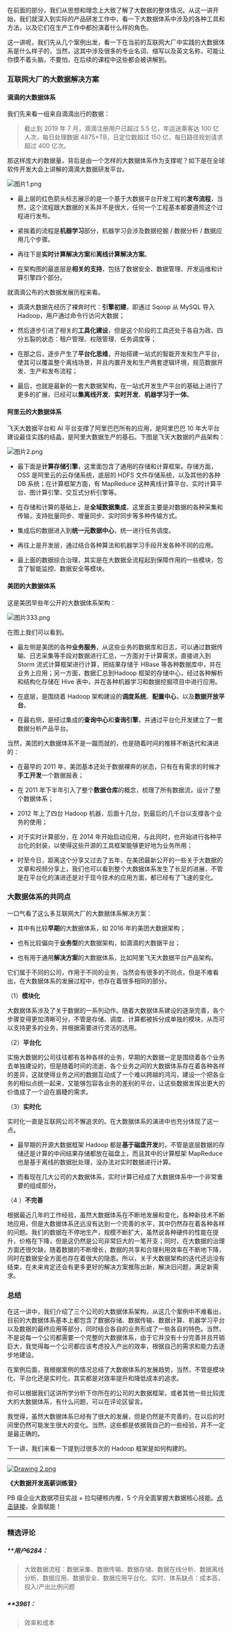 <p data-nodeid="1297">在前面的部分，我们从思想和理念上大致了解了大数据的整体情况。从这一讲开始，我们就深入到实际的产品研发工作中，看一下大数据体系中涉及的各种工具和方法，以及它们在生产工作中都扮演着什么样的角色。</p>
<p data-nodeid="1298">这一讲呢，我们先从几个案例出发，看一下在当前的互联网大厂中实践的大数据体系是什么样子的，当然，这其中涉及很多的专业名词、缩写以及英文名称，可能让你摸不着头脑，不要怕，在后续的课程中这些都会被讲解到。</p>
<h3 data-nodeid="1299">互联网大厂的大数据解决方案</h3>
<h4 data-nodeid="1300">滴滴的大数据体系</h4>
<p data-nodeid="1301">我们先来看一组来自滴滴出行的数据：</p>
<blockquote data-nodeid="1302">
<p data-nodeid="1303">截止到 2019 年 7 月，滴滴注册用户已超过 5.5 亿，年运送乘客达 100 亿人次，每日处理数据 4875+TB，日定位数超过 150 亿，每日路径规划请求超过 400 亿次。</p>
</blockquote>
<p data-nodeid="1304">那这样庞大的数据量，背后是由一个怎样的大数据体系作为支撑呢？如下是在全球软件开发大会上讲解的滴滴大数据研发平台。</p>
<p data-nodeid="1305"><img alt="图片1.png" src="https://s0.lgstatic.com/i/image6/M00/04/30/Cgp9HWAjNEuAEF-hAAPchQARvb8695.png" data-nodeid="1404"></p>
<ul data-nodeid="1306">
<li data-nodeid="1307">
<p data-nodeid="1308">最上层的红色箭头标志展示的是一个基于大数据平台开发工程的<strong data-nodeid="1410">发布流程</strong>，当然，这个流程跟大数据的关系并不是很大，任何一个工程基本都要遵照这个过程进行发布。</p>
</li>
<li data-nodeid="1309">
<p data-nodeid="1310">紧挨着的流程是<strong data-nodeid="1416">机器学习</strong>部分，机器学习会涉及数据挖掘 / 数据分析 / 数据应用几个步骤。</p>
</li>
<li data-nodeid="1311">
<p data-nodeid="1312">再往下是<strong data-nodeid="1426">实时计算解决方案</strong>和<strong data-nodeid="1427">离线计算解决方案</strong>。</p>
</li>
<li data-nodeid="1313">
<p data-nodeid="1314">在架构图的最底层是<strong data-nodeid="1433">相关的支持</strong>，包括了数据安全、数据管理、开发运维和计算引擎四个部分。</p>
</li>
</ul>
<p data-nodeid="1315">就滴滴公布的大数据发展历程来看。</p>
<ul data-nodeid="1316">
<li data-nodeid="1317">
<p data-nodeid="1318">滴滴大数据先经历了裸奔时代：<strong data-nodeid="1440">引擎初建</strong>，即通过 Sqoop 从 MySQL 导入 Hadoop，用户通过命令行访问大数据；</p>
</li>
<li data-nodeid="1319">
<p data-nodeid="1320">然后逐步引进了相关的<strong data-nodeid="1446">工具化建设</strong>，但是这个阶段的工具还处于各自为政、四分五裂的状态：租户管理、权限管理、任务调度等；</p>
</li>
<li data-nodeid="1321">
<p data-nodeid="1322">在那之后，逐步产生了<strong data-nodeid="1452">平台化思维</strong>，开始搭建一站式的智能开发和生产平台，使其可以覆盖整个离线场景，并且内置开发和生产两套逻辑环境，规范数据开发、生产和发布流程；</p>
</li>
<li data-nodeid="1323">
<p data-nodeid="1324">最后，也就是最新的一套大数据架构，在一站式开发生产平台的基础上进行了更多的扩展，已经可以<strong data-nodeid="1466">集离线开发</strong>、<strong data-nodeid="1467">实时开发</strong>、<strong data-nodeid="1468">机器学习于一体</strong>。</p>
</li>
</ul>
<h4 data-nodeid="1325">阿里云的大数据体系</h4>
<p data-nodeid="1326">飞天大数据平台和 AI 平台支撑了阿里巴巴所有的应用，是阿里巴巴 10 年大平台建设最佳实践的结晶，是阿里大数据生产的基石。下图是飞天大数据的产品架构：</p>
<p data-nodeid="1327"><img alt="图片2.png" src="https://s0.lgstatic.com/i/image6/M00/04/2C/CioPOWAjNGSAfFaiAAVvfzVS6F0370.png" data-nodeid="1473"></p>
<ul data-nodeid="1328">
<li data-nodeid="1329">
<p data-nodeid="1330">最下面是<strong data-nodeid="1479">计算存储引擎</strong>，这里面包含了通用的存储和计算框架。存储方面，OSS 是阿里云的云存储系统，底层的 HDFS 文件存储系统，以及其他的各种 DB 系统；在计算框架方面，有 MapReduce 这种离线计算平台、实时计算平台、图计算引擎、交互式分析引擎等。</p>
</li>
<li data-nodeid="1331">
<p data-nodeid="1332">在存储和计算的基础上，是<strong data-nodeid="1485">全域数据集成</strong>，这里面主要是对数据的各种采集和传输，支持批量同步、增量同步、实时同步等多种传输方式。</p>
</li>
<li data-nodeid="1333">
<p data-nodeid="1334">集成后的数据进入到<strong data-nodeid="1491">统一元数据中心</strong>，统一进行任务调度。</p>
</li>
<li data-nodeid="1335">
<p data-nodeid="1336">再往上是开发层，通过结合各种算法和机器学习手段开发各种不同的应用。</p>
</li>
<li data-nodeid="1337">
<p data-nodeid="1338">最上面的数据综合治理，其实是在大数据全流程起到保障作用的一些模块，包含了智能监控、数据安全等模块。</p>
</li>
</ul>
<h4 data-nodeid="1339">美团的大数据体系</h4>
<p data-nodeid="1340">这是美团早些年公开的大数据体系架构：</p>
<p data-nodeid="2937"><img alt="图片333.png" src="https://s0.lgstatic.com/i/image6/M01/04/67/CioPOWArX2-AcxAaAARnzqEH8b8808.png" data-nodeid="2940"></p>



<p data-nodeid="1342">在图上我们可以看到。</p>
<ul data-nodeid="1343">
<li data-nodeid="1344">
<p data-nodeid="1345">最左侧是美团的各种<strong data-nodeid="1505">业务服务</strong>，从这些业务的数据库和日志，可以通过数据传输、日志采集等手段对数据进行汇总，一方面对于计算需求，直接进入到 Storm 流式计算框架进行计算，把结果存储于 HBase 等各种数据库中，并在业务上应用；另一方面，数据汇总到Hadoop 框架的存储中心，经过各种解析和结构化存储在 Hive 表中，并在各种机器学习和数据挖掘项目中进行应用。</p>
</li>
<li data-nodeid="1346">
<p data-nodeid="1347">在底层，是围绕着 Hadoop 架构建设的<strong data-nodeid="1519">调度系统</strong>、<strong data-nodeid="1520">配置中心</strong>，以及<strong data-nodeid="1521">数据开放平台</strong>。</p>
</li>
<li data-nodeid="1348">
<p data-nodeid="1349">在最右侧，是经过集成的<strong data-nodeid="1531">查询中心</strong>和<strong data-nodeid="1532">查询引擎</strong>，并通过平台化开发建立了一套数据分析产品平台。</p>
</li>
</ul>
<p data-nodeid="1350">当然，美团的大数据体系不是一蹴而就的，也是随着时间的推移不断迭代和演进的：</p>
<ul data-nodeid="1351">
<li data-nodeid="1352">
<p data-nodeid="1353">在最早的 2011 年，美团基本还处于数据裸奔的状态，只有在有需求的时候才<strong data-nodeid="1539">手工开发</strong>一个数据报表；</p>
</li>
<li data-nodeid="1354">
<p data-nodeid="1355">在 2011 年下半年引入了整个<strong data-nodeid="1545">数据仓库</strong>的概念，梳理了所有数据流，设计了整个数据体系；</p>
</li>
<li data-nodeid="1356">
<p data-nodeid="1357">2012 年上了四台 Hadoop 机器，后面十几台，到最后的几千台以支撑各个业务的使用；</p>
</li>
<li data-nodeid="1358">
<p data-nodeid="1359">对于实时计算部分，在 2014 年开始启动应用，与此同时，也开始进行各种平台化的封装，以使得这些开源的工具框架能够更好地为业务所用；</p>
</li>
<li data-nodeid="1360">
<p data-nodeid="1361">时至今日，距离这个分享又过去了五年，在美团最新公开的一些关于大数据的文章和视频分享上，我们也可以看到整个大数据体系发生了长足的进展，不管是在平台化的演进还是对于现今技术的应用方面，都已经有了飞速的变化。</p>
</li>
</ul>
<h3 data-nodeid="1362">大数据体系的共同点</h3>
<p data-nodeid="1363">一口气看了这么多互联网大厂的大数据体系解决方案：</p>
<ul data-nodeid="1364">
<li data-nodeid="1365">
<p data-nodeid="1366">其中有比较<strong data-nodeid="1556">早期</strong>的大数据体系，如 2016 年的美团大数据架构；</p>
</li>
<li data-nodeid="1367">
<p data-nodeid="1368">也有比较偏向于<strong data-nodeid="1562">业务型</strong>的大数据架构，如滴滴的大数据平台；</p>
</li>
<li data-nodeid="1369">
<p data-nodeid="1370">也有用于通用<strong data-nodeid="1568">解决方案</strong>的大数据体系，比如阿里飞天大数据平台产品架构。</p>
</li>
</ul>
<p data-nodeid="1371">它们属于不同的公司，作用于不同的业务，当然会有很多的不同点，但是不难看出，在大数据体系的发展过程中，也存在着很多相同的部分。</p>
<p data-nodeid="1372">（1）<strong data-nodeid="1574">模块化</strong></p>
<p data-nodeid="1373">大数据体系涉及了关于数据的一系列动作。随着大数据体系建设的逐渐完善，各个步骤变得更加清晰可分，不管是存储、调度、计算都被拆分成单独的模块，从而可以支持更多的业务，并根据需要进行灵活的选用。</p>
<p data-nodeid="1374">（2）<strong data-nodeid="1580">平台化</strong></p>
<p data-nodeid="1375">实施大数据的公司往往都有各种各样的业务，早期的大数据一定是围绕着各个业务去单独建设的，但是随着时间的流逝，各个业务之间的大数据体系存在着各种各样的差异，这就使得业务之间的数据互动成了一个难以跨越的鸿沟，建设一个把各业务的相似点统一起来，又能够包容各业务的差别的平台，让这些数据发挥出更大的价值成了一个迫在眉睫的需求。</p>
<p data-nodeid="1376">（3）<strong data-nodeid="1586">实时化</strong></p>
<p data-nodeid="1377">实时化一直是互联网公司不懈追求的。在大数据体系的演进中也充分体现了这一点。</p>
<ul data-nodeid="1378">
<li data-nodeid="1379">
<p data-nodeid="1380">最早期的开源大数据框架 Hadoop 都是<strong data-nodeid="1593">基于磁盘开发</strong>的，不管是底层数据的存储还是计算的中间结果存储都放在磁盘上，而且其中的计算框架 MapReduce 也是基于离线的数据批处理，没办法对实时数据进行计算。</p>
</li>
<li data-nodeid="1381">
<p data-nodeid="1382">而看现在几大公司的大数据体系，实时计算已经成了大数据体系中一个非常重要的组成部分。</p>
</li>
</ul>
<p data-nodeid="1383">（4 ）<strong data-nodeid="1599">不完善</strong></p>
<p data-nodeid="1384">根据最近几年的工作经验，虽然大数据体系在不断地发展和变化，各种新技术不断地应用，但是大数据体系还远没有达到一个完善的水平，其中仍然存在着各种各样的问题。我们的数据在不停地生产，规模不断扩大，虽然说各种硬件的性能在提升，价格在下降，但是这仍然是公司非常巨大的一笔开支；同时，在大数据的治理方面还很欠缺，随着数据的不断增长，数据的共享和合理利用效率在不断地下降，同时在数据安全方面也存在着很大的隐患。所以，关于大数据架构的迭代还远没有结束，在未来肯定还会有更多更好的解决方案推陈出新，解决旧问题，满足新需求。</p>
<h3 data-nodeid="1385">总结</h3>
<p data-nodeid="1386">在这一讲中，我们介绍了三个公司的大数据体系架构，从这几个案例中不难看出，目前的大数据体系基本上都包含了数据存储、数据传输、数据计算、机器学习平台以及数据的最终应用等部分，同时结合各自的业务形成了一些各自的特色。当然，不是说每一个公司都需要一个完整的大数据体系，由于它并没有十分完善并且开销巨大，我觉得每一个公司都应该考虑投入产出的效率，根据自己的需求和能力去逐步地建设。</p>
<p data-nodeid="1387">在案例后面，我根据案例的情况总结了大数据体系的发展趋势，当然，不管是模块化、平台化还是实时化，其实都是对效率提升和降低成本的追求。</p>
<p data-nodeid="1388">你可以根据我们这讲所学分析下你所在的公司的大数据框架，或者其他一些比较庞大的大数据体系，有什么问题，可以在评论区留言。</p>
<p data-nodeid="1389">我觉得，虽然大数据体系已经有了很大的发展，但是仍然是不完善的，在以后的时间里仍然可能发生很大的变化。当然，这些都是依据我自己的一些经验，并不一定是最正确的。</p>
<p data-nodeid="1390">下一讲，我们来看一下提到过很多次的 Hadoop 框架是如何构建的。</p>
<hr data-nodeid="1391">
<p data-nodeid="1392"><a href="https://shenceyun.lagou.com/r/rJs" data-nodeid="1611"><img alt="Drawing 2.png" src="https://s0.lgstatic.com/i/image6/M00/00/6D/Cgp9HWAaHaOAI85HAAUCrlmIuEw966.png" data-nodeid="1610"></a></p>
<p data-nodeid="1393"><strong data-nodeid="1615">《大数据开发高薪训练营》</strong></p>
<p data-nodeid="1394">PB 级企业大数据项目实战 + 拉勾硬核内推，5 个月全面掌握大数据核心技能。<a href="https://shenceyun.lagou.com/r/rJs" data-nodeid="1619">点击链接</a>，全面赋能！</p>

---

### 精选评论

##### **用户6284：
> 大致数据流程：数据采集、数据传输、数据存储、数据在线分析、数据离线分析、数据应用、数据安全、数据应用平台化、实时、体系缺点：成本高，投入/产出比例问题

##### **3961：
> 效率和成本


